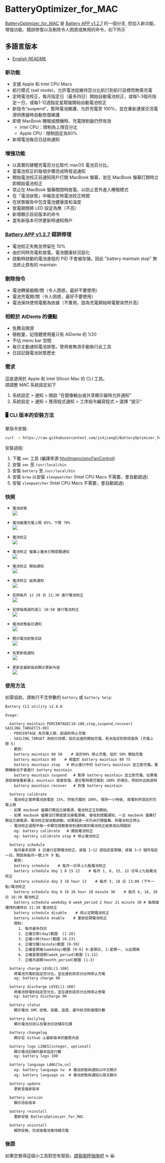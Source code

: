 # BatteryOptimizer_for_MAC

[BatteryOptimizer_for_MAC](https://github.com/js4jiang5/BatteryOptimizer_for_MAC) 是 [Battery APP v1.2.7](https://github.com/actuallymentor/battery) 的一個分支, 但加入新功能、增強功能、錯誤修復以及刪除令人困惑或無用的命令，如下所示

## 多語言版本
- [English README](README.md)<br>

### 新功能
- 支援 Apple 和 Intel CPU Macs
- 航行模式 (sail mode)，允許電池從維持百分比航行到航行目標而無需充電
- 定時電池校正，每月指定日（最多四日）開始自動電池校正，或每1-3個月指定一日，或每1-12週指定星期幾開始自動電池校正
- 新指令“suspend”，暫時電池維護，允許充電至 100%，並在重新連接交流電源供應器時自動恢復維護
- 即使 MacBook 睡眠或關機時，充電限制器仍然有效
  - Intel CPU：限制為上限百分比
  - Apple CPU：限制固定為80%
- 新增電池每日日誌和通知 

### 增強功能
- 以真實的硬體充電百分比取代 macOS 電池百分比。
- 當電池校正的每個步驟完成時發送通知
- 開始電池校正前通知用戶打開 MacBook 螢幕，並在 MacBook 螢幕打開時立即開始電池校正
- 禁止在 MacBook 螢幕關閉時放電，以防止意外進入睡眠模式
- 在「電池狀態」中報告定時電池校正時間
- 在狀態報告中包含電池健康度和溫度
- 放電期間將 LED 設定為無（不亮）
- 新增顯示目前版本的命令
- 當有新版本可供更新時通知用戶

### [Battery APP v1.2.7](https://github.com/actuallymentor/battery) 錯誤修復 
- 電池校正失敗並停留在 10%
- 由於同時充電和放電，電池健康狀況惡化
- 啟動時啟動的電池進程的 PID 不會被存儲，因此 "battery maintain stop" 無法終止原有的 maintain

### 刪除指令
- 電池轉接器開/關（令人困惑，最好不要使用）
- 電池充電開/關（令人困惑，最好不要使用）
- 電池保持使用電壓為依據（不實用，因為充電開始時電壓突然升高）

### 相較於 AlDente 的優點
- 免費且開源
- 極輕量，記憶體使用量只有 AlDente 的 1/20
- 不佔 menu bar 空間
- 每日主動通知電池狀態，使用者無須手動執行此工具
- 日誌記錄電池狀態歷史

### 需求
這是適用於 Apple 和 Intel Silicon Mac 的 CLI 工具。<br>
請調整 MAC 系統設定如下
1.	系統設定 > 通知 > 開啟 "在鏡像輸出或共享顯示器時允許通知"
2.	系統設定 > 通知 > 應用程式通知 > 工序指令編寫程式 > 選擇 "提示"

### 🖥 CLI 版本的安裝方法

單指令安裝:

```bash
curl -s https://raw.githubusercontent.com/js4jiang5/BatteryOptimizer_for_MAC/main/setup.sh | bash
```

安裝過程:

1. 下載 `smc` 工具 (編譯來源 [hholtmann/smcFanControl](https://github.com/hholtmann/smcFanControl.git))
2. 安裝 `smc` 至 `/usr/local/bin`
3. 安裝 `battery` 至 `/usr/local/bin`
4. 安裝 `brew` 以安裝 `sleepwatcher` (Intel CPU Macs 不需要，會自動跳過)
5. 安裝 `sleepwatcher` (Intel CPU Macs 不需要，會自動跳過)

### 快照
- `電池狀態` <br>
<img src="https://i.imgur.com/VHx5ytq.jpg" /> <br>

- `電池維護充電上限 85%，下限 70%` <br>
<img src="https://i.imgur.com/mWhaVjb.jpg" /> <br>

- `電池校正` <br>
<img src="https://i.imgur.com/Pj87VPN.jpg" /> <br>

- `電池校正 螢幕上蓋未打開提醒通知` <br>
<img src="https://i.imgur.com/4ikr641.jpg" /> <br>

- `電池校正 開始通知` <br>
<img src="https://i.imgur.com/3PMRCdU.jpg" /> <br>

- `電池校正 結束通知` <br>
<img src="https://i.imgur.com/foc3n0u.jpg" /> <br>

- `安排每月 12 28 日 21:30 進行電池校正` <br>
<img src="https://i.imgur.com/QbTiWqo.jpg" /> <br>

- `安排每兩週的週三 10:50 進行電池校正` <br>
<img src="https://i.imgur.com/JTNpakx.jpg" /> <br>

- `電池狀態每日通知` <br>
<img src="https://i.imgur.com/42ATyJz.jpg" /> <br>

- `顯示電池狀態日誌` <br>
<img src="https://i.imgur.com/ETfjely.jpg" /> <br>

- `有更新版通知` <br>
<img src="https://i.imgur.com/wRw4GFl.jpg" /> <br>

- `更新至最新版前顯示更新內容` <br>
<img src="https://i.imgur.com/6Np1Kd8.jpg" /> <br>

### 使用方法

如需協助，請執行不含參數的 `battery` 或 `battery help`:

```
Battery CLI utility v2.0.0

Usage:

  battery maintain PERCENTAGE[10-100,stop,suspend,recover] SAILING_TARGET[5-99]
  - PERCENTAGE 為充電上限，超過則停止充電
  - SAILING_TARGET 為航行目標，低於此值則開始充電。若未指定則默認值為 (充電上限-5)
  - 範例:
    battery maintain 80 50    # 高於80% 停止充電，低於 50% 開始充電
    battery maintain 80    # 相當於 battery maintain 80 75
    battery maintain stop   # 終止進行中的 battery maintain 並立即充電。重開機後也不會進行 battery maintain
    battery maintain suspend   # 暫停 battery maintain 並立即充電。如果電源拔掉後重新連上 maintain 就會恢復，適合暫時需充電到 100% 的場合，例如外出旅遊時
    battery maintain recover   # 恢復 battery maintain

  battery calibrate
  - 電池校正會將電池放電至 15%, 然後充電到 100%, 保持一小時後, 放電到所設定的充電上限
  - 如果 macbook 螢幕打開且已接電源，電池校正立刻開始。
  - 如果 macbook 螢幕沒打開或是沒接電源線, 會收到提醒通知。一旦 macbook 螢幕打開且已接電源，電池校正就自動啟動。如果超過一天仍未打開螢幕，則電池校正停止
  - 電池校正過程中每一步驟完成都會收到通知直到電池校正結束或出現錯誤
    eg: battery calibrate   # 開始電池校正
    eg: battery calibrate stop # 停止電池校正

  battery schedule
    每月最多安排 4 日進行定期電池校正，或每 1~12 週指定星期幾，或每 1~3 個月指定一日。預設為每月一號上午 9 點。
    範例:
    battery schedule    # 每月一日早上九點電池校正
    battery schedule day 1 8 15 22    # 每月 1, 8, 15, 22 日早上九點電池校正
    battery schedule day 3 18 hour 13    # 每月 3, 18 日 13:00 (下午一點)電池校正
    battery schedule day 6 16 26 hour 18 minute 30    # 每月 6, 16, 26 日 18:30 電池校正
    battery schedule weekday 0 week_period 2 hour 21 minute 30 # 每兩個禮拜的禮拜日 21:30 電池校正
    battery schedule disable    # 停止定期電池校正
    battery schedule enable    # 重啟定期電池校正
    限制:
      1. 每月最多四日
      2. 正確日期(day)範圍  [1-28]
      3. 正確小時(hour)範圍 [0-23]
      4. 正確分鐘(minute)範圍 [0-59]
      5. 正確星期幾(weekday)範圍 [0-6] 0:星期日, 1:星期一, 以此類推
      6. 正確星期週期(week_period)範圍 [1-12]
      7. 正確月週期(month_period)範圍 [1-3]

  battery charge LEVEL[1-100]
    將電池充電到指定百分比，並在達到該百分比時停止充電
    eg: battery charge 90

  battery discharge LEVEL[1-100]
    將電池放電到指定百分比，並在達到該百分比時停止放電
    eg: battery discharge 90

  battery status
    顯示電池 SMC 狀態、容量、溫度、運作狀況和循環計數

  battery dailylog
    顯示電池日誌以及電池日誌儲存位置

  battery changelog
    顯示在 Github 上最新版本的變更內容

  battery logs LINES[integer, optional]
    顯示電池記錄的最末指定行數
    eg: battery logs 100

  battery language LANG[tw,us]
    eg: battery language tw  # 電池狀態與通知以中文顯示
    eg: battery language us  # 電池狀態與通知以英文顯示
  
  battery update
    更新至最新版本

  battery version
    顯示目前版本

  battery reinstall
    重新安裝 BatteryOptimizer_for_MAC

  battery uninstall
    解除安裝，完成後電池會持續充電
```

### 後語
如果您覺得這個小工具對您有幫助，[請我喝杯咖啡吧](https://buymeacoffee.com/js4jiang5) ☕ 😀.